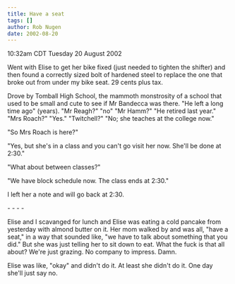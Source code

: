 ```yaml
---
title: Have a seat
tags: []
author: Rob Nugen
date: 2002-08-20
---
```


<p class=date>10:32am CDT Tuesday 20 August 2002</p>

<p>Went with Elise to get her bike fixed (just needed to tighten the
shifter) and then found a correctly sized bolt of hardened steel to
replace the one that broke out from under my bike seat.  29 cents plus
tax.</p>

<p>Drove by Tomball High School, the mammoth monstrosity of a school
that used to be small and cute to see if Mr Bandecca was there.  "He
left a long time ago" (years).  "Mr Reagh?" "no" "Mr Hamm?"  "He
retired last year."  "Mrs Roach?"  "Yes."  "Twitchell?" "No; she
teaches at the college now."</p>

<p>"So Mrs Roach is here?"</p>

<p>"Yes, but she's in a class and you can't go visit her now.  She'll
be done at 2:30."</p>

<p>"What about between classes?"</p>

<p>"We have block schedule now.  The class ends at 2:30."</p>

<p>I left her a note and will go back at 2:30.</p>

<p>- - - -</p>

<p>Elise and I scavanged for lunch and Elise was eating a cold pancake
from yesterday with almond butter on it.  Her mom walked by and was
all, "have a seat," in a way that sounded like, "we have to talk about
something that you did."  But she was just telling her to sit down to
eat.  What the fuck is that all about?  We're just grazing.  No
company to impress.  Damn.</p>

<p>Elise was like, "okay" and didn't do it.  At least she didn't do
it.  One day she'll just say no.</p>

